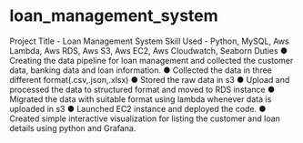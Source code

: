 # loan_management_system

Project Title - Loan Management System
Skill Used - Python, MySQL, Aws Lambda, Aws RDS, Aws S3, Aws EC2, Aws Cloudwatch, Seaborn 
Duties
●	Creating the data pipeline for loan management and collected the customer data, banking data and loan information.
●	Collected the data in three different format(.csv,.json,.xlsx)
●	Stored the raw data in s3
●	Upload and processed the data to structured format and moved to RDS instance
●	Migrated the data with suitable format using lambda whenever data is uploaded in s3
●	Launched EC2 instance and deployed the code.
●	Created simple interactive visualization for listing the customer and loan details using python and Grafana.
